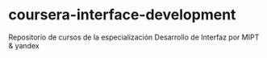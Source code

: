 # coursera-interface-development
Repositorio de cursos de la especialización Desarrollo de Interfaz por MIPT &amp; yandex
